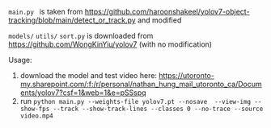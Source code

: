 `main.py ` is taken from https://github.com/haroonshakeel/yolov7-object-tracking/blob/main/detect_or_track.py and modified

`models/` `utils/` `sort.py` is downloaded from https://github.com/WongKinYiu/yolov7 (with no modification)

Usage:
1. download the model and test video here: https://utoronto-my.sharepoint.com/:f:/r/personal/nathan_hung_mail_utoronto_ca/Documents/yolov7?csf=1&web=1&e=pSSspq
2. run ```python main.py --weights-file yolov7.pt --nosave  --view-img --show-fps --track --show-track-lines --classes 0 --no-trace --source video.mp4 ```